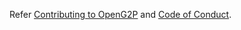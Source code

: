 Refer [Contributing to OpenG2P](https://github.com/OpenG2P/documentation/blob/master/CONTRIBUTING.md) 
and [Code of Conduct](https://github.com/OpenG2P/documentation/blob/master/CODE-OF-CONDUCT.md).

